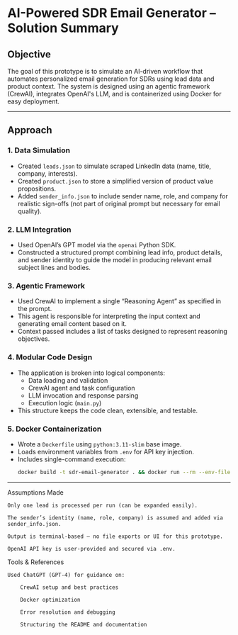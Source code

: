 # AI-Powered SDR Email Generator – Solution Summary

## Objective

The goal of this prototype is to simulate an AI-driven workflow that automates personalized email generation for SDRs using lead data and product context. The system is designed using an agentic framework (CrewAI), integrates OpenAI's LLM, and is containerized using Docker for easy deployment.

---

## Approach

### 1. Data Simulation
- Created `leads.json` to simulate scraped LinkedIn data (name, title, company, interests).
- Created `product.json` to store a simplified version of product value propositions.
- Added `sender_info.json` to include sender name, role, and company for realistic sign-offs (not part of original prompt but necessary for email quality).

### 2. LLM Integration
- Used OpenAI’s GPT model via the `openai` Python SDK.
- Constructed a structured prompt combining lead info, product details, and sender identity to guide the model in producing relevant email subject lines and bodies.

### 3. Agentic Framework
- Used CrewAI to implement a single “Reasoning Agent” as specified in the prompt.
- This agent is responsible for interpreting the input context and generating email content based on it.
- Context passed includes a list of tasks designed to represent reasoning objectives.

### 4. Modular Code Design
- The application is broken into logical components:
  - Data loading and validation
  - CrewAI agent and task configuration
  - LLM invocation and response parsing
  - Execution logic (`main.py`)
- This structure keeps the code clean, extensible, and testable.

### 5. Docker Containerization
- Wrote a `Dockerfile` using `python:3.11-slim` base image.
- Loads environment variables from `.env` for API key injection.
- Includes single-command execution: 
  ```bash
  docker build -t sdr-email-generator . && docker run --rm --env-file .env sdr-email-generator
  ```


--------------------------

Assumptions Made

    Only one lead is processed per run (can be expanded easily).

    The sender’s identity (name, role, company) is assumed and added via sender_info.json.

    Output is terminal-based — no file exports or UI for this prototype.

    OpenAI API key is user-provided and secured via .env.

Tools & References

    Used ChatGPT (GPT-4) for guidance on:

        CrewAI setup and best practices

        Docker optimization

        Error resolution and debugging

        Structuring the README and documentation